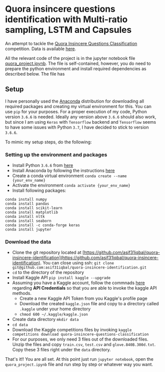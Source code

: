 # Quora insincere questions identification with Multi-ratio sampling, LSTM and Capsules
An attempt to tackle the [Quora Insincere Questions Classification](https://www.kaggle.com/c/quora-insincere-questions-classification) competition. Data is available [here](https://www.kaggle.com/c/quora-insincere-questions-classification/data). 

All the relevant code of the project is in the jupyter notebook file [quora_project.ipynb](https://github.com/asif31iqbal/quora-insincere-identification/blob/master/project_quora.ipynb). The file is self-contained, however, you do need to prepare the python environment and install required dependencies as described below. The file has 

## Setup
I have personally used the [Anaconda](https://www.anaconda.com) distribution for downloading all required packages and creating my virtual environment for this. You can use `pip` for your purposes. For a proper execution of my code, Python version `3.6.6` is needed. Ideally any version above `3.6.6` should also work, but since I am using `Keras` with `Tensorflow` backend and `Tensorflow` seems to have some issues with Python `3.7`, I have decided to stick to version `3.6.6`.

To mimic my setup steps, do the following:

### Setting up the environment and packages
- Install Python `3.6.6` from [here](https://www.python.org/downloads/release/python-366/)
- Install Anaconda by following the instructions [here](https://conda.io/docs/user-guide/install/index.html) 
- Create a conda virtual environment `conda create --name {your_env_name}`
- Activate the environment `conda activate {your_env_name}`
- Install following packages:
```
conda install numpy
conda install pandas
conda install scikit-learn
conda install matplotlib
conda install nltk
conda install seaborn
conda install -c conda-forge keras
conda install jupyter
```

### Download the data
- Clone the git repository located at [https://github.com/asif31iqbal/quora-insincere-identification](https://github.com/asif31iqbal/quora-insincere-identification). You can close using ssh: `git clone git@github.com:asif31iqbal/quora-insincere-identification.git`
- `cd` to the directory of the repository
- Install Kaggle API `pip install kaggle --upgrade`
- Assuming you have a Kaggle account, follow the commnads [here](https://github.com/Kaggle/kaggle-api) regarding **API Credentials** so that you are able to invoke the kaggle API methods. 
  - Create a new Kaggle API Token from you Kaggle's profile page
  - Download the created `kaggle.json` file and copy to a directory called `.kaggle` under your home directory
  - `chmod 600 ~/.kaggle/kaggle.json`
- Create data directory `mkdir data`
- `cd data`
- Download the Kaggle competitions files by invoking `kaggle competitions download quora-insincere-questions-classification`
- For our purposes, we only need 3 files out of the downloaded files. Unzip the files and copy `train.csv`, `test.csv` and `glove.840B.300d.txt`. Copy these 3 files right under the `data` directory.

That's it!! You are all set. At this point just run `jupyter notebook`, open the `quora_project.ipynb` file and run step by step or whatever way you want.



